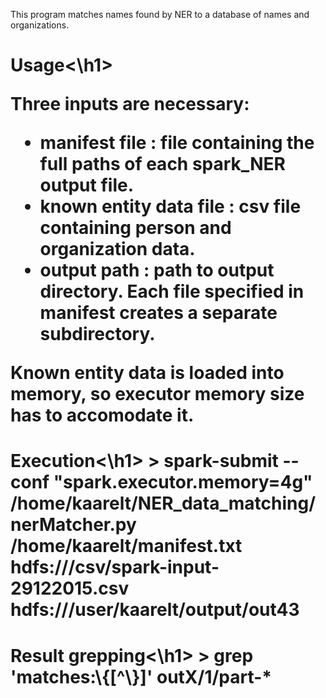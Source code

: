 This program matches names found by NER to a database of names and organizations.

<h1>Usage<\h1>

Three inputs are necessary:
* manifest file : file containing the full paths of each spark_NER output file.
* known entity data file : csv file containing person and organization data.
* output path : path to output directory. Each file specified in manifest creates a separate subdirectory.

Known entity data is loaded into memory, so executor memory size has to accomodate it.

<h1>Execution<\h1>
> spark-submit --conf "spark.executor.memory=4g" /home/kaarelt/NER_data_matching/nerMatcher.py /home/kaarelt/manifest.txt hdfs:///csv/spark-input-29122015.csv hdfs:///user/kaarelt/output/out43 



<h1>Result grepping<\h1>
> grep 'matches:\{[^\}]' outX/1/part-*
